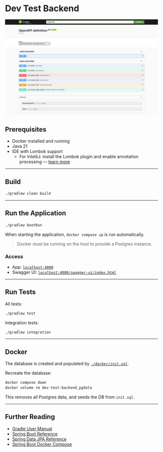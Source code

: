 # Dev Test Backend

![Swagger docs](assets/swagger.png)

## Prerequisites

- Docker installed and running
- Java 21
- IDE with Lombok support
  - For IntelliJ: install the Lombok plugin and enable annotation processing — [learn more](https://bootify.io/next-steps/spring-boot-with-lombok.html)

---

## Build

```bash
./gradlew clean build
```

---

## Run the Application

```bash
./gradlew bootRun
```

When starting the application, `docker compose up` is run automatically.

> Docker must be running on the host to provide a Postgres instance.

### Access
- App: [`localhost:4000`](http://localhost:4000)
- Swagger UI: [`localhost:4000/swagger-ui/index.html`](http://localhost:4000/swagger-ui/index.html)

---

## Run Tests

All tests:
```bash
./gradlew test
```

Integration tests:
```bash
./gradlew integration
```

---

## Docker

The database is created and populated by [`./docker/init.sql`](./docker/init.sql).

Recreate the database:
```bash
docker compose down
docker volume rm dev-test-backend_pgdata
```
This removes all Postgres data, and seeds the DB from `init.sql`.

---

## Further Reading

- [Gradle User Manual](https://docs.gradle.org/)
- [Spring Boot Reference](https://docs.spring.io/spring-boot/docs/current/reference/htmlsingle/)
- [Spring Data JPA Reference](https://docs.spring.io/spring-data/jpa/reference/jpa.html)
- [Spring Boot Docker Compose](https://docs.spring.io/spring-boot/reference/features/dev-services.html#features.dev-services.docker-compose)
